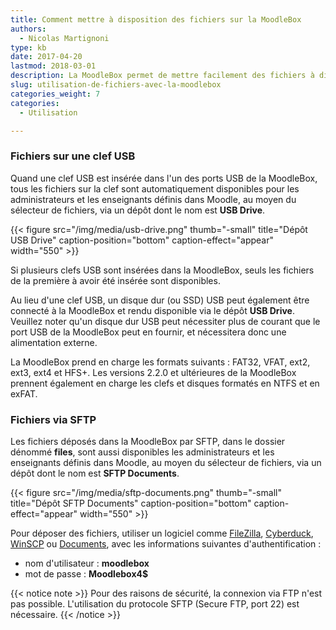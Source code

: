 ```yaml
---
title: Comment mettre à disposition des fichiers sur la MoodleBox
authors:
  - Nicolas Martignoni
type: kb
date: 2017-04-20
lastmod: 2018-03-01
description: La MoodleBox permet de mettre facilement des fichiers à disposition de ses utilisateurs, au moyen des méthodes décrites ci-dessous
slug: utilisation-de-fichiers-avec-la-moodlebox
categories_weight: 7
categories:
  - Utilisation

---
```

### Fichiers sur une clef USB

Quand une clef USB est insérée dans l'un des ports USB de la MoodleBox, tous les fichiers sur la clef sont automatiquement disponibles pour les administrateurs et les enseignants définis dans Moodle, au moyen du sélecteur de fichiers, via un dépôt dont le nom est __USB Drive__.

{{< figure src="/img/media/usb-drive.png" thumb="-small" title="Dépôt USB Drive" caption-position="bottom" caption-effect="appear" width="550" >}}

Si plusieurs clefs USB sont insérées dans la MoodleBox, seuls les fichiers de la première à avoir été insérée sont disponibles.

Au lieu d'une clef USB, un disque dur (ou SSD) USB peut également être connecté à la MoodleBox et rendu disponible via le dépôt __USB Drive__. Veuillez noter qu'un disque dur USB peut nécessiter plus de courant que le port USB de la MoodleBox peut en fournir, et nécessitera donc une alimentation externe.

La MoodleBox prend en charge les formats suivants : FAT32, VFAT, ext2, ext3, ext4 et HFS+. Les versions 2.2.0 et ultérieures de la MoodleBox prennent également en charge les clefs et disques formatés en NTFS et en exFAT.

### Fichiers via SFTP

Les fichiers déposés dans la MoodleBox par SFTP, dans le dossier dénommé __files__, sont aussi disponibles les administrateurs et les enseignants définis dans Moodle, au moyen du sélecteur de fichiers, via un dépôt dont le nom est __SFTP Documents__.

{{< figure src="/img/media/sftp-documents.png" thumb="-small" title="Dépôt SFTP Documents" caption-position="bottom" caption-effect="appear" width="550" >}}

Pour déposer des fichiers, utiliser un logiciel comme [FileZilla][1], [Cyberduck][2], [WinSCP][3] ou [Documents][4], avec les informations suivantes d'authentification :

  * nom d'utilisateur : __moodlebox__
  * mot de passe : __Moodlebox4$__

{{< notice note >}}
Pour des raisons de sécurité, la connexion via FTP n'est pas possible. L'utilisation du protocole SFTP (Secure FTP, port 22) est nécessaire.
{{< /notice >}}

 [1]: https://filezilla-project.org/
 [2]: https://cyberduck.io/
 [3]: http://winscp.net/
 [4]: https://readdle.com/fr/products/documents/

